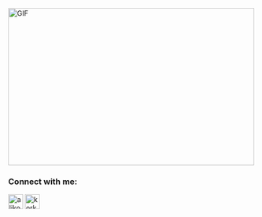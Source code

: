 <img align="center" alt="GIF" src="https://github.com/abhisheknaiidu/abhisheknaiidu/blob/master/code.gif?raw=true" width="500" height="320" />

<!-- Connect with me -->
<h3 align="left">Connect with me:</h3>
<p align="left">
<a href="https://twitter.com/alikorkmaz_apk" target="blank"><img align="center" src="https://github.com/kmhmubin/kmhmubin/blob/master/assets/twitter.svg" alt="alikorkmaz_apk" height="30" width="30" /></a>
<a href="https://linkedin.com/in/korkmazali92" target="blank"><img align="center" src="https://github.com/kmhmubin/kmhmubin/blob/master/assets/linkedin.svg" alt="korkmazali92" height="30" width="30" /></a>
</p>
